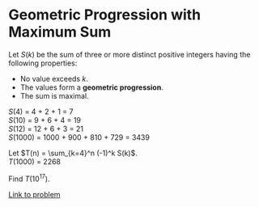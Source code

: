 # Geometric Progression with Maximum Sum

<p>Let <var>S</var>(<var>k</var>) be the sum of three or more distinct positive integers having the following properties:</p>
<ul><li>No value exceeds <var>k</var>.</li>
<li>The values form a <b>geometric progression</b>.</li>
<li>The sum is maximal.</li></ul><p><var>S</var>(4) = 4 + 2 + 1 = 7<br /><var>S</var>(10) = 9 + 6 + 4 = 19<br /><var>S</var>(12) = 12 + 6 + 3 = 21<br /><var>S</var>(1000) = 1000 + 900 + 810 + 729 = 3439</p>

<p>Let $T(n) = \sum_{k=4}^n (-1)^k S(k)$.<br /><var>T</var>(1000) = 2268</p>

<p>Find <var>T</var>(10<sup>17</sup>).</p>

[Link to problem](https://projecteuler.net/problem=542)
